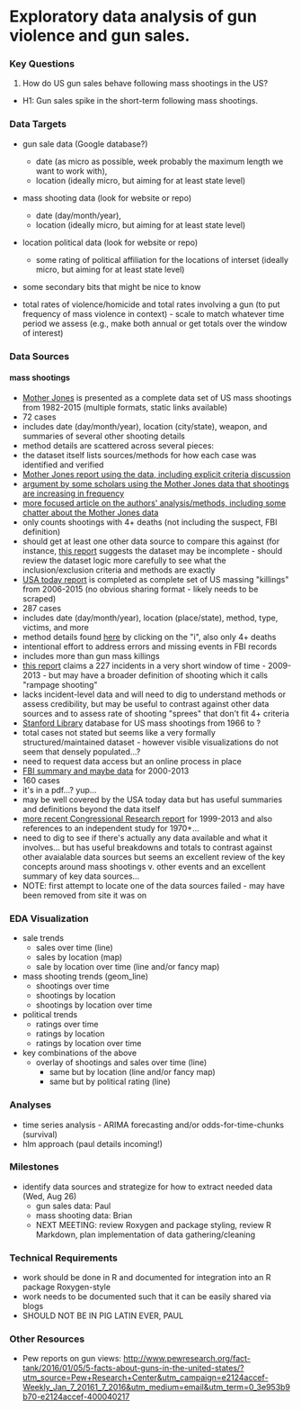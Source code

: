 # Exploratory data analysis of gun violence and gun sales.

### Key Questions
1. How do US gun sales behave following mass shootings in the US?
  * H1: Gun sales spike in the short-term following mass shootings.

### Data Targets
* gun sale data (Google database?)
  * date (as micro as possible, week probably the maximum length we want to work with), 
  * location (ideally micro, but aiming for at least state level)
* mass shooting data (look for website or repo)
  * date (day/month/year), 
  * location (ideally micro, but aiming for at least state level)
* location political data (look for website or repo)
  * some rating of political affiliation for the locations of interset (ideally micro, but aiming for at least state level)

* some secondary bits that might be nice to know
 * total rates of violence/homicide and total rates involving a gun (to put frequency of mass violence in context) - scale to match whatever time period we assess (e.g., make both annual or get totals over the window of interest)

### Data Sources
#### mass shootings
* [Mother Jones](http://www.motherjones.com/politics/2012/12/mass-shootings-mother-jones-full-data) is presented as a complete data set of US mass shootings from 1982-2015 (multiple formats, static links available)
 * 72 cases
 * includes date (day/month/year), location (city/state), weapon, and summaries of several other shooting details
 * method details are scattered across several pieces: 
  * the dataset itself lists sources/methods for how each case was identified and verified
  * [Mother Jones report using the data, including explicit criteria discussion](http://www.motherjones.com/politics/2012/07/mass-shootings-map)
  * [argument by some scholars using the Mother Jones data that shootings are increasing in frequency](http://www.motherjones.com/politics/2014/10/mass-shootings-rising-harvard)
  * [more focused article on the authors' analysis/methods, including some chatter about the Mother Jones data](http://www.motherjones.com/politics/2014/10/mass-shootings-increasing-harvard-research)
 * only counts shootings with 4+ deaths (not including the suspect, FBI definition)
 * should get at least one other data source to compare this against (for instance, [this report](http://www.gannett-cdn.com/GDContent/mass-killings/index.html#frequency) suggests the dataset may be incomplete - should review the dataset logic more carefully to see what the inclusion/exclusion criteria and methods are exactly
* [USA today report](http://www.gannett-cdn.com/GDContent/mass-killings/index.html#explore) is completed as complete set of US massing "killings" from 2006-2015 (no obvious sharing format - likely needs to be scraped)
 * 287 cases
 * includes date (day/month/year), location (place/state), method, type, victims, and more
 * method details found [here](http://www.gannett-cdn.com/GDContent/mass-killings/index.html#title) by clicking on the "i", also only 4+ deaths
 * intentional effort to address errors and missing events in FBI records
 * includes more than gun mass killings
* [this report](http://archive.is/f4gbv) claims a 227 incidents in a very short window of time - 2009-2013 - but may have a broader definition of shooting which it calls "rampage shooting"
 * lacks incident-level data and will need to dig to understand methods or assess credibility, but may be useful to contrast against other data sources and to assess rate of shooting "sprees" that don't fit 4+ criteria
* [Stanford Library](https://library.stanford.edu/projects/mass-shootings-america/data) database for US mass shootings from 1966 to ?
 * total cases not stated but seems like a very formally structured/maintained dataset - however visible visualizations do not seem that densely populated...?
 * need to request data access but an online process in place
* [FBI summary and maybe data](https://www.fbi.gov/news/stories/2014/september/fbi-releases-study-on-active-shooter-incidents/pdfs/a-study-of-active-shooter-incidents-in-the-u.s.-between-2000-and-2013) for 2000-2013
 * 160 cases
 * it's in a pdf...? yup...
 * may be well covered by the USA today data but has useful summaries and definitions beyond the data itself
* [more recent Congressional Research report](http://reason.com/blog/2015/08/03/mass-shootings-study) for 1999-2013 and also references to an independent study for 1970+...
 * need to dig to see if there's actually any data available and what it involves... but has useful breakdowns and totals to contrast against other avaialable data sources but seems an excellent review of the key concepts around mass shootings v. other events and an excellent summary of key data sources...
 * NOTE: first attempt to locate one of the data sources failed - may have been removed from site it was on

### EDA Visualization
* sale trends
  * sales over time (line)
  * sales by location (map)
  * sale by location over time (line and/or fancy map)
* mass shooting trends (geom_line)
  * shootings over time
  * shootings by location
  * shootings by location over time
* political trends
  * ratings over time
  * ratings by location
  * ratings by location over time
* key combinations of the above
  * overlay of shootings and sales over time (line)
    * same but by location (line and/or fancy map)
    * same but by political rating (line)

### Analyses
* time series analysis - ARIMA forecasting and/or odds-for-time-chunks (survival)
* hlm approach (paul details incoming!)

### Milestones
* identify data sources and strategize for how to extract needed data (Wed, Aug 26)
  * gun sales data: Paul
  * mass shooting data: Brian
  * NEXT MEETING: review Roxygen and package styling, review R Markdown, plan implementation of data gathering/cleaning

### Technical Requirements
* work should be done in R and documented for integration into an R package Roxygen-style
* work needs to be documented such that it can be easily shared via blogs
* SHOULD NOT BE IN PIG LATIN EVER, PAUL

### Other Resources
* Pew reports on gun views: http://www.pewresearch.org/fact-tank/2016/01/05/5-facts-about-guns-in-the-united-states/?utm_source=Pew+Research+Center&utm_campaign=e2124accef-Weekly_Jan_7_20161_7_2016&utm_medium=email&utm_term=0_3e953b9b70-e2124accef-400040217
